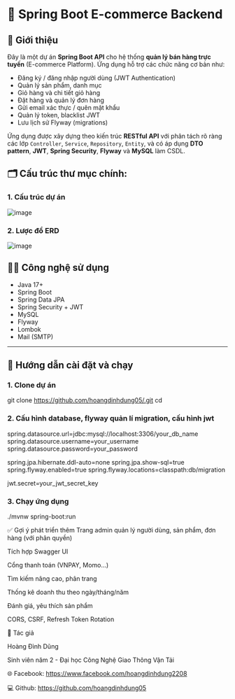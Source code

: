 # 🛒 Spring Boot E-commerce Backend

## 📌 Giới thiệu

Đây là một dự án **Spring Boot API** cho hệ thống **quản lý bán hàng trực tuyến** (E-commerce Platform). Ứng dụng hỗ trợ các chức năng cơ bản như:

- Đăng ký / đăng nhập người dùng (JWT Authentication)
- Quản lý sản phẩm, danh mục
- Giỏ hàng và chi tiết giỏ hàng
- Đặt hàng và quản lý đơn hàng
- Gửi email xác thực / quên mật khẩu
- Quản lý token, blacklist JWT
- Lưu lịch sử Flyway (migrations)

Ứng dụng được xây dựng theo kiến trúc **RESTful API** với phân tách rõ ràng các lớp `Controller`, `Service`, `Repository`, `Entity`, và có áp dụng **DTO pattern**, **JWT**, **Spring Security**, **Flyway** và **MySQL** làm CSDL.

## 🗂️ Cấu trúc thư mục chính:

### 1. Cấu trúc dự án
![image](https://github.com/user-attachments/assets/361db810-0df4-468e-bda7-fdd0125fc491)

### 2. Lược đồ ERD
![image](https://github.com/user-attachments/assets/e7ba189f-83b9-4132-a338-2fc49a2b5b0b)


## 🧑‍💻 Công nghệ sử dụng

- Java 17+
- Spring Boot
- Spring Data JPA
- Spring Security + JWT
- MySQL
- Flyway
- Lombok
- Mail (SMTP)

---

## 🚀 Hướng dẫn cài đặt và chạy

### 1. Clone dự án

git clone [https://github.com/hoangdinhdung05/<repo-name>.git](https://github.com/hoangdinhdung05/projectDemo.git)
cd <repo-name>

### 2. Cấu hình database, flyway quản lí migration, cấu hình jwt

spring.datasource.url=jdbc:mysql://localhost:3306/your_db_name
spring.datasource.username=your_username
spring.datasource.password=your_password

spring.jpa.hibernate.ddl-auto=none
spring.jpa.show-sql=true
spring.flyway.enabled=true
spring.flyway.locations=classpath:db/migration

jwt.secret=your_jwt_secret_key

### 3. Chạy ứng dụng

./mvnw spring-boot:run

✅ Gợi ý phát triển thêm
Trang admin quản lý người dùng, sản phẩm, đơn hàng (với phân quyền)

Tích hợp Swagger UI

Cổng thanh toán (VNPAY, Momo...)

Tìm kiếm nâng cao, phân trang

Thống kê doanh thu theo ngày/tháng/năm

Đánh giá, yêu thích sản phẩm

CORS, CSRF, Refresh Token Rotation

👤 Tác giả

Hoàng Đình Dũng

Sinh viên năm 2 - Đại học Công Nghệ Giao Thông Vận Tải

🌐 Facebook: https://www.facebook.com/hoangdinhdung2208

💻 Github: https://github.com/hoangdinhdung05

